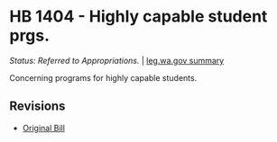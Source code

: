 # HB 1404 - Highly capable student prgs.
*Status: Referred to Appropriations.* | [leg.wa.gov summary](https://app.leg.wa.gov/billsummary?BillNumber=1404&Year=2021)

Concerning programs for highly capable students.

## Revisions
* [Original Bill](1/)